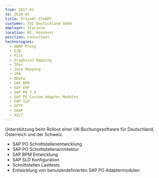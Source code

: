 ```yaml
---
from: 2017-01
to: 2018-03
title: Projekt STUART
customer: TUI Deutschland GmbH
employer: Itaricon
location: NI, Hannover
position: Consultant
technologies:
  - ABAP Proxy
  - EJB
  - File
  - Graphical Mapping
  - IDoc
  - Java Mapping
  - JPA
  - OData
  - SAP BPM
  - SAP ERP
  - SAP PO 7.5
  - SAP PO Custom Adapter Modules
  - SAP SLD
  - SFTP
  - SOAP
  - XSLT
---
```


Unterstützung beim Rollout einer UK-Buchungssoftware für Deutschland, Österreich und der Schweiz.

- SAP PO Schnittstellenentwicklung
- SAP PO Schnittstellenarchitektur
- SAP BPM Entwicklung
- SAP SLD Konfiguration
- Schnittstellen Lasttests
- Entwicklung von benutzerdefinierten SAP PO Adaptermodulen